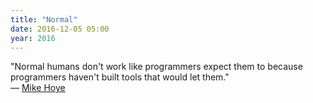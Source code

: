 ```yaml
---
title: "Normal"
date: 2016-12-05 05:00
year: 2016
---
```


<p>
  "Normal humans don't work like programmers expect them to because programmers haven't built tools that would let them."
  <br/>
  &mdash; <a href="https://twitter.com/mhoye/status/805611816197955585">Mike Hoye</a>
</p>

